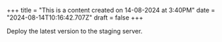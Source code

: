 +++
title = "This is a content created on 14-08-2024 at 3:40PM"
date = "2024-08-14T10:16:42.707Z"
draft = false
+++

  Deploy the latest version to the staging server.
        